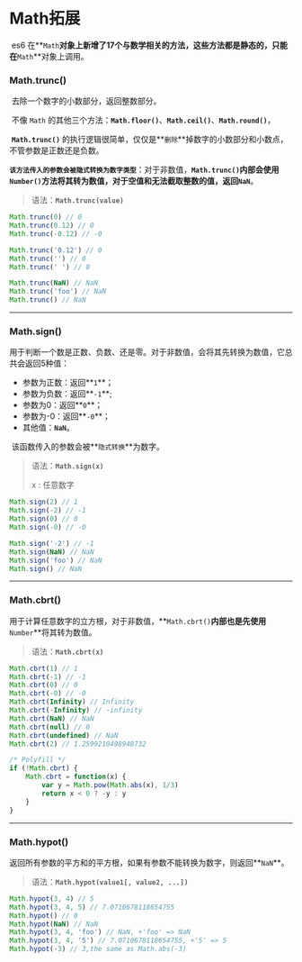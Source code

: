 # Math拓展

​	es6 在**`Math`**对象上新增了17个与数学相关的方法，这些方法都是静态的，只能在**`Math`**对象上调用。

### Math.trunc()

​	去除一个数字的小数部分，返回整数部分。

​	不像 `Math` 的其他三个方法：**`Math.floor()`**、**`Math.ceil()`**、**`Math.round()`**，

​	**`Math.trunc()`** 的执行逻辑很简单，仅仅是**`删除`**掉数字的小数部分和小数点，不管参数是正数还是负数。

​	**`该方法传入的参数会被隐式转换为数字类型`**：对于非数值，**`Math.trunc()`**内部会使用**`Number()`**方法将其转为数值，对于空值和无法截取整数的值，返回**`NaN`**。

> 语法：**`Math.trunc(value)`**

```javascript
Math.trunc(0) // 0
Math.trunc(0.12) // 0
Math.trunc(-0.12) // -0

Math.trunc('0.12') // 0
Math.trunc('') // 0
Math.trunc(' ') // 0

Math.trunc(NaN) // NaN
Math.trunc('foo') // NaN
Math.trunc() // NaN
```

---

### Math.sign()

​	用于判断一个数是正数、负数、还是零。对于非数值，会将其先转换为数值，它总共会返回5种值：

* 参数为正数：返回**`1`**；
* 参数为负数：返回**`-1`**;
* 参数为0：返回**`0`**；
* 参数为-0：返回**`-0`**；
* 其他值：**`NaN`**。

​       该函数传入的参数会被**`隐式转换`**为数字。

> 语法：**`Math.sign(x)`**
>
> x : 任意数字

```javascript
Math.sign(2) // 1
Math.sign(-2) // -1
Math.sign(0) // 0
Math.sign(-0) // -0

Math.sign('-2') // -1
Math.sign(NaN) // NaN
Math.sign('foo') // NaN
Math.sign() // NaN
```

---

### Math.cbrt()

​	用于计算任意数字的立方根，对于非数值，**`Math.cbrt()`**内部也是先使用**`Number`**将其转为数值。

> 语法：**`Math.cbrt(x)`**

```javascript
Math.cbrt(1) // 1
Math.cbrt(-1) // -1
Math.cbrt(0) // 0
Math.cbrt(-0) // -0
Math.cbrt(Infinity) // Infinity
Math.cbrt(-Infinity) // -infinity
Math.cbrt(NaN) // NaN
Math.cbrt(null) // 0
Math.cbrt(undefined) // NaN
Math.cbrt(2) // 1.2599210498948732
```

```js
/* Polyfill */
if (!Math.cbrt) {
	Math.cbrt = function(x) {
		var y = Math.pow(Math.abs(x), 1/3)
		return x < 0 ? -y : y 
	}
}
```

---

### Math.hypot()

​	返回所有参数的平方和的平方根，如果有参数不能转换为数字，则返回**`NaN`**。

> 语法：**`Math.hypot(value1[, value2, ...])`**

```javascript
Math.hypot(3, 4) // 5
Math.hypot(3, 4, 5) // 7.0710678118654755
Math.hypot() // 0
Math.hypot(NaN) // NaN
Math.hypot(3, 4, 'foo') // NaN, +'foo' => NaN
Math.hypot(3, 4, '5') // 7.0710678118654755, +'5' => 5
Math.hypot(-3) // 3,the same as Math.abs(-3)
```

